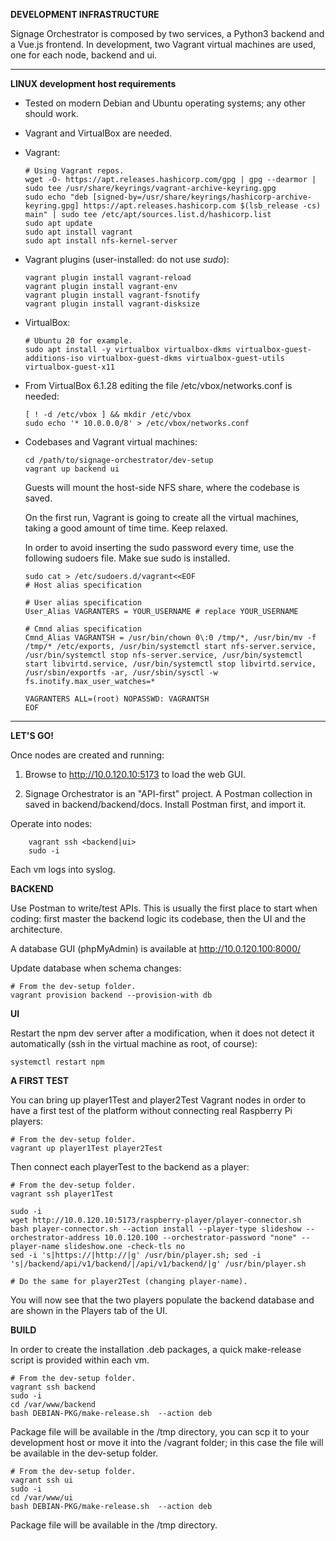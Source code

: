 **DEVELOPMENT INFRASTRUCTURE**

Signage Orchestrator is composed by two services, a Python3 backend and a Vue.js frontend. 
In development, two Vagrant virtual machines are used, one for each node, backend and ui.

------------

**LINUX development host requirements**
- Tested on modern Debian and Ubuntu operating systems; any other should work.
- Vagrant and VirtualBox are needed.
- Vagrant:

      # Using Vagrant repos. 
      wget -O- https://apt.releases.hashicorp.com/gpg | gpg --dearmor | sudo tee /usr/share/keyrings/vagrant-archive-keyring.gpg
      sudo echo "deb [signed-by=/usr/share/keyrings/hashicorp-archive-keyring.gpg] https://apt.releases.hashicorp.com $(lsb_release -cs) main" | sudo tee /etc/apt/sources.list.d/hashicorp.list
      sudo apt update
      sudo apt install vagrant
      sudo apt install nfs-kernel-server

- Vagrant plugins (user-installed: do not use _sudo_):
     
      vagrant plugin install vagrant-reload
      vagrant plugin install vagrant-env
      vagrant plugin install vagrant-fsnotify
      vagrant plugin install vagrant-disksize
      

- VirtualBox:
        
      # Ubuntu 20 for example.
      sudo apt install -y virtualbox virtualbox-dkms virtualbox-guest-additions-iso virtualbox-guest-dkms virtualbox-guest-utils virtualbox-guest-x11

- From VirtualBox 6.1.28 editing the file /etc/vbox/networks.conf is needed:
     
      [ ! -d /etc/vbox ] && mkdir /etc/vbox
      sudo echo '* 10.0.0.0/8' > /etc/vbox/networks.conf

- Codebases and Vagrant virtual machines:

      cd /path/to/signage-orchestrator/dev-setup
      vagrant up backend ui
      
    Guests will mount the host-side NFS share, where the codebase is saved.
	
    On the first run, Vagrant is going to create all the virtual machines, taking a good amount of time time. Keep relaxed.

    In order to avoid inserting the sudo password every time, use the following sudoers file. Make sue sudo is installed.
    
      sudo cat > /etc/sudoers.d/vagrant<<EOF
      # Host alias specification

      # User alias specification
      User_Alias VAGRANTERS = YOUR_USERNAME # replace YOUR_USERNAME

      # Cmnd alias specification
      Cmnd_Alias VAGRANTSH = /usr/bin/chown 0\:0 /tmp/*, /usr/bin/mv -f /tmp/* /etc/exports, /usr/bin/systemctl start nfs-server.service, /usr/bin/systemctl stop nfs-server.service, /usr/bin/systemctl start libvirtd.service, /usr/bin/systemctl stop libvirtd.service, /usr/sbin/exportfs -ar, /usr/sbin/sysctl -w fs.inotify.max_user_watches=*

      VAGRANTERS ALL=(root) NOPASSWD: VAGRANTSH
      EOF

------------

**LET'S GO!**

Once nodes are created and running:

 1. Browse to http://10.0.120.10:5173 to load the web GUI.
            
 2. Signage Orchestrator is an "API-first" project. A Postman collection in saved in backend/backend/docs. Install Postman first, and import it.

Operate into nodes:

        vagrant ssh <backend|ui>
        sudo -i

Each vm logs into syslog.

****BACKEND****

Use Postman to write/test APIs. This is usually the first place to start when coding: first master the backend logic its codebase, then the UI and the architecture.

A database GUI (phpMyAdmin) is available at http://10.0.120.100:8000/ 

Update database when schema changes: 

    # From the dev-setup folder.
    vagrant provision backend --provision-with db

****UI****

Restart the npm dev server after a modification, when it does not detect it automatically (ssh in the virtual machine as root, of course):

    systemctl restart npm 

****A FIRST TEST****

You can bring up player1Test and player2Test Vagrant nodes in order to have a first test of the platform without connecting real Raspberry Pi players:

    # From the dev-setup folder.
    vagrant up player1Test player2Test

Then connect each playerTest to the backend as a player:

    # From the dev-setup folder.
    vagrant ssh player1Test

    sudo -i
    wget http://10.0.120.10:5173/raspberry-player/player-connector.sh
    bash player-connector.sh --action install --player-type slideshow --orchestrator-address 10.0.120.100 --orchestrator-password "none" --player-name slideshow.one -check-tls no
    sed -i 's|https://|http://|g' /usr/bin/player.sh; sed -i 's|/backend/api/v1/backend/|/api/v1/backend/|g' /usr/bin/player.sh

    # Do the same for player2Test (changing player-name).

You will now see that the two players populate the backend database and are shown in the Players tab of the UI.

****BUILD****

In order to create the installation .deb packages, a quick make-release script is provided within each vm.

    # From the dev-setup folder.
    vagrant ssh backend
    sudo -i
    cd /var/www/backend
    bash DEBIAN-PKG/make-release.sh  --action deb

Package file will be available in the /tmp directory, you can scp it to your development host or move it into the /vagrant folder; in this case the file will be available in the dev-setup folder.

    # From the dev-setup folder.
    vagrant ssh ui
    sudo -i
    cd /var/www/ui
    bash DEBIAN-PKG/make-release.sh  --action deb

Package file will be available in the /tmp directory.
